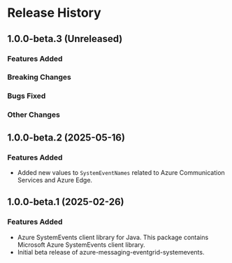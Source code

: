 # Release History

## 1.0.0-beta.3 (Unreleased)

### Features Added

### Breaking Changes

### Bugs Fixed

### Other Changes

## 1.0.0-beta.2 (2025-05-16)

### Features Added
- Added new values to `SystemEventNames` related to Azure Communication Services and Azure Edge.

## 1.0.0-beta.1 (2025-02-26)

### Features Added
- Azure SystemEvents client library for Java. This package contains Microsoft Azure SystemEvents client library.
- Initial beta release of azure-messaging-eventgrid-systemevents.
